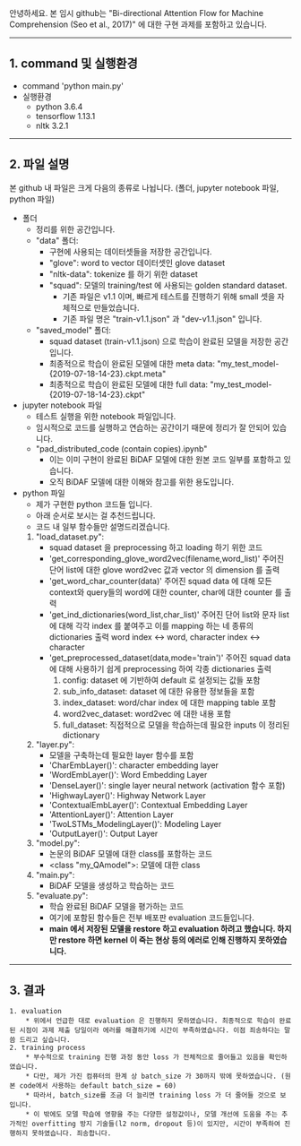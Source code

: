 안녕하세요. 본 임시 github는 "Bi-directional Attention Flow for Machine Comprehension (Seo et al., 2017)" 에 대한 구현 과제를 포함하고 있습니다.
___
## 1. command 및 실행환경
* command
	'python main.py'
* 실행환경
	* python 3.6.4
	* tensorflow 1.13.1
	* nltk 3.2.1
___
## 2. 파일 설명
본 github 내 파일은 크게 다음의 종류로 나뉩니다. (폴더, jupyter notebook 파일, python 파일)
* 폴더
	* 정리를 위한 공간입니다.
	* "data" 폴더: 
		* 구현에 사용되는 데이터셋들을 저장한 공간입니다. 
		* "glove": word to vector 데이터셋인 glove dataset
		* "nltk-data": tokenize 를 하기 위한 dataset
		* "squad": 모델의 training/test 에 사용되는 golden standard dataset. 
			* 기존 파일은 v1.1 이며, 빠르게 테스트를 진행하기 위해 small 셋을 자체적으로 만들었습니다. 
			* 기존 파일 명은 "train-v1.1.json" 과 "dev-v1.1.json" 입니다. 
	* "saved_model" 폴더:
		* squad dataset (train-v1.1.json) 으로 학습이 완료된 모델을 저장한 공간입니다.
		* 최종적으로 학습이 완료된 모델에 대한 meta data: "my_test_model-{2019-07-18-14-23}.ckpt.meta"
		* 최종적으로 학습이 완료된 모델에 대한 full data: "my_test_model-{2019-07-18-14-23}.ckpt"
* jupyter notebook 파일
	* 테스트 실행을 위한 notebook 파일입니다.
	* 임시적으로 코드를 실행하고 연습하는 공간이기 때문에 정리가 잘 안되어 있습니다.
	* "pad_distributed_code (contain copies).ipynb"
		* 이는 이미 구현이 완료된 BiDAF 모델에 대한 원본 코드 일부를 포함하고 있습니다. 
		* 오직 BiDAF 모델에 대한 이해와 참고를 위한 용도입니다.
* python 파일
	* 제가 구현한 python 코드들 입니다.
	* 아래 순서로 보시는 걸 추천드립니다. 
	* 코드 내 일부 함수들만 설명드리겠습니다. 
	1. "load_dataset.py":
		* squad dataset 을 preprocessing 하고 loading 하기 위한 코드
		* 'get_corresponding_glove_word2vec(filename,word_list)'
			주어진 단어 list에 대한 glove word2vec 값과 vector 의 dimension 를 출력
		* 'get_word_char_counter(data)'
			주어진 squad data 에 대해 모든 context와 query들의 word에 대한 counter, char에 대한 counter 를 출력
		* 'get_ind_dictionaries(word_list,char_list)'
			주어진 단어 list와 문자 list 에 대해 각각 index 를 붙여주고 이를 mapping 하는 네 종류의 dictionaries 출력
			word index <-> word, character index <-> character
		* 'get_preprocessed_dataset(data,mode='train')'
			주어진 squad data 에 대해 사용하기 쉽게 preprocessing 하여 각종 dictionaries 출력
			1. config: dataset 에 기반하여 default 로 설정되는 값들 포함
			2. sub_info_dataset: dataset 에 대한 유용한 정보들을 포함
			3. index_dataset: word/char index 에 대한 mapping table 포함
			4. word2vec_dataset: word2vec 에 대한 내용 포함
			5. full_dataset: 직접적으로 모델을 학습하는데 필요한 inputs 이 정리된 dictionary
	2. "layer.py":
		* 모델을 구축하는데 필요한 layer 함수를 포함
		* 'CharEmbLayer()': character embedding layer
		* 'WordEmbLayer()': Word Embedding Layer
		* 'DenseLayer()': single layer neural network (activation 함수 포함)
		* 'HighwayLayer()': Highway Network Layer
		* 'ContextualEmbLayer()': Contextual Embedding Layer
		* 'AttentionLayer()': Attention Layer
		* 'TwoLSTMs_ModelingLayer()': Modeling Layer
		* 'OutputLayer()': Output Layer
	3. "model.py":
		* 논문의 BiDAF 모델에 대한 class를 포함하는 코드
		* <class "my_QAmodel">: 모델에 대한 class 
	4. "main.py":
		* BiDAF 모델을 생성하고 학습하는 코드
	5. "evaluate.py":
		* 학습 완료된 BiDAF 모델을 평가하는 코드
		* 여기에 포함된 함수들은 전부 배포판 evaluation 코드들입니다.
		* **__main__ 에서 저장된 모델을 restore 하고 evaluation 하려고 했습니다. 하지만 restore 하면 kernel 이 죽는 현상 등의 에러로 인해 진행하지 못하였습니다.**
___
## 3. 결과
	1. evaluation
		* 위에서 언급한 대로 evaluation 은 진행하지 못하였습니다. 최종적으로 학습이 완료된 시점이 과제 제출 당일이라 에러를 해결하기에 시간이 부족하였습니다. 이점 죄송하다는 말씀 드리고 싶습니다.
	2. training process
		* 부수적으로 training 진행 과정 동안 loss 가 전체적으로 줄어들고 있음을 확인하였습니다.
		* 다만, 제가 가진 컴퓨터의 한계 상 batch_size 가 30까지 밖에 못하였습니다. (원본 code에서 사용하는 default batch_size = 60)
		* 따라서, batch_size를 조금 더 늘리면 training loss 가 더 줄어들 것으로 보입니다. 
		* 이 밖에도 모델 학습에 영향을 주는 다양한 설정값이나, 모델 개선에 도움을 주는 추가적인 overfitting 방지 기술들(l2 norm, dropout 등)이 있지만, 시간이 부족하여 진행하지 못하였습니다. 죄송합니다. 
